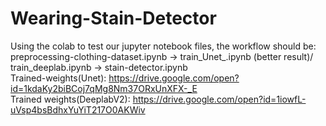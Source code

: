 # Wearing-Stain-Detector
Using the colab to test our jupyter notebook files, the workflow should be: preprocessing-clothing-dataset.ipynb -> train_Unet_.ipynb (better result)/ train_deeplab.ipynb -> stain-detector.ipynb <br>
Trained-weights(Unet): https://drive.google.com/open?id=1kdaKy2biBCoj7qMg8Nm37ORxUnXFX-_E <br/>
Trained weights(DeeplabV2): https://drive.google.com/open?id=1iowfL-uVsp4bsBdhxYuYiT217O0AKWiv
